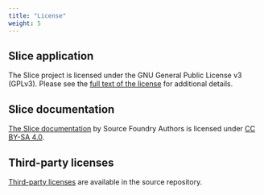 ```yaml
---
title: "License"
weight: 5
---
```


## Slice application

The Slice project is licensed under the GNU General Public License v3 (GPLv3).  Please see the [full text of the license](https://github.com/source-foundry/Slice/blob/main/LICENSE) for additional details.

## Slice documentation

<p xmlns:cc="http://creativecommons.org/ns#" xmlns:dct="http://purl.org/dc/terms/"><a property="dct:title" rel="cc:attributionURL" href="https://github.com/source-foundry/Slice-docs">The Slice documentation</a> by <span property="cc:attributionName">Source Foundry Authors</span> is licensed under <a href="http://creativecommons.org/licenses/by-sa/4.0/?ref=chooser-v1" target="_blank" rel="license noopener noreferrer">CC BY-SA 4.0</a>.</p>

## Third-party licenses

[Third-party licenses](https://github.com/source-foundry/Slice/tree/main/thirdparty) are available in the source repository.
